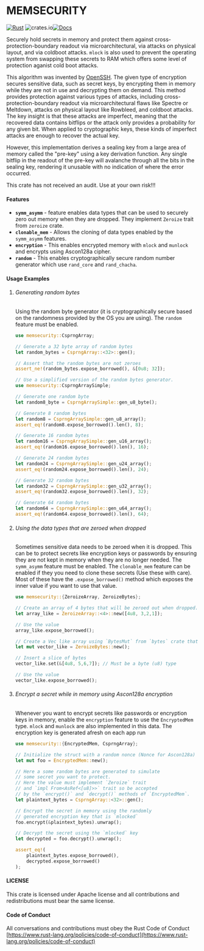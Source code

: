 # MEMSECURITY

[![Rust](https://github.com/448-engineering/MEMSECURITY/actions/workflows/rust.yml/badge.svg?branch=master)](https://github.com/448-engineering/MEMSECURITY/actions/workflows/rust.yml)  ![crates.io](https://img.shields.io/crates/v/memsecurity.svg)[![Docs](https://docs.rs/memsecurity/badge.svg)](https://docs.rs/memsecurity)


Securely hold secrets in memory and protect them against cross-protection-boundary readout via microarchitectural, via attacks on physical layout, and via coldboot attacks. `mlock` is also used to prevent the operating system from swapping these secrets to RAM which offers some level of protection aganist cold boot attacks.

This algorithm was invented by [OpenSSH](https://marc.info/?l=openbsd-cvs&m=156109087822676). The given type of encryption secures sensitive data, such as secret keys, by encrypting them in memory while they are not in use and decrypting them on demand. This method provides protection against various types of attacks, including cross-protection-boundary readout via microarchitectural flaws like Spectre or Meltdown, attacks on physical layout like Rowbleed, and coldboot attacks. The key insight is that these attacks are imperfect, meaning that the recovered data contains bitflips or the attack only provides a probability for any given bit. When applied to cryptographic keys, these kinds of imperfect attacks are enough to recover the actual key. 

However, this implementation derives a sealing key from a large area of memory called the "pre-key" using a key derivation function. Any single bitflip in the readout of the pre-key will avalanche through all the bits in the sealing key, rendering it unusable with no indication of where the error occurred.


This crate has not received an audit. Use at your own risk!!!

#### Features
- **`symm_asymm`** - feature enables data types that can be used to securely zero out memory when they are dropped. They implement `Zeroize` trait from `zeroize` crate.
- **`clonable_mem`** - Allows the cloning of data types enabled by the `symm_asymm`  features.
- **`encryption`** - This enables encrypted memory with `mlock` and `munlock` and encrypts using Ascon128a cipher.
- **`random`** - This enables cryptographically secure random number generator which use `rand_core` and `rand_chacha`.


#### Usage Examples
1. ###### Generating random bytes
   Using the random byte generator (it is cryptographically secure based on the randomness provided by the OS you are using). The `random` feature must be enabled.
    ```rust
    use memsecurity::CsprngArray;

    // Generate a 32 byte array of random bytes
    let random_bytes = CsprngArray::<32>::gen();

    // Assert that the random bytes are not zeroes
    assert_ne!(random_bytes.expose_borrowed(), &[0u8; 32]);

    // Use a simplified version of the random bytes generator.
    use memsecurity::CsprngArraySimple;

    // Generate one random byte
    let random8_byte = CsprngArraySimple::gen_u8_byte();

    // Generate 8 random bytes
    let random8 = CsprngArraySimple::gen_u8_array();
    assert_eq!(random8.expose_borrowed().len(), 8);

    // Generate 16 random bytes
    let random16 = CsprngArraySimple::gen_u16_array();
    assert_eq!(random16.expose_borrowed().len(), 16);

    // Generate 24 random bytes
    let random24 = CsprngArraySimple::gen_u24_array();
    assert_eq!(random24.expose_borrowed().len(), 24);

    // Generate 32 random bytes
    let random32 = CsprngArraySimple::gen_u32_array();
    assert_eq!(random32.expose_borrowed().len(), 32);

    // Generate 64 random bytes
    let random64 = CsprngArraySimple::gen_u64_array();
    assert_eq!(random64.expose_borrowed().len(), 64);
    ```
2. ###### Using the data types that are zeroed when dropped
    Sometimes sensitive data needs to be zeroed when it is dropped. This can be to protect secrets like encryption keys or passwords by ensuring they are not kept in memory when they are no longer needed. The `symm_asymm` feature must be enabled. The `clonable_mem` feature can be enabled if they you need to clone these secrets (Use these with care). Most of these have the `.expose_borrowed()` method which exposes the inner value if you want to use that value.
    ```rust
    use memsecurity::{ZeroizeArray, ZeroizeBytes};

    // Create an array of 4 bytes that will be zeroed out when dropped.
    let array_like = ZeroizeArray::<4>::new([4u8, 3,2,1]);

    // Use the value
    array_like.expose_borrowed();

    // Create a Vec like array using `BytesMut` from `bytes` crate that re-allocates when it's capacity is exceeded.
    let mut vector_like = ZeroizeBytes::new();

    // Insert a slice of bytes
    vector_like.set(&[4u8, 5,6,7]); // Must be a byte (u8) type

    // Use the value
    vector_like.expose_borrowed();
    ```
3. ###### Encrypt a secret while in memory using Ascon128a encryption
    Whenever you want to encrypt secrets like passwords or encryption keys in memory, enable the `encryption` feature to use the `EncryptedMem` type. `mlock` and `munlock` are also implemented in this data.
    The encryption key is generated afresh on each app run
    ```rust
    use memsecurity::{EncryptedMem, CsprngArray};

    // Initialize the struct with a random nonce (Nonce for Ascon128a)
    let mut foo = EncryptedMem::new();

    // Here a some random bytes are generated to simulate
    // some secret you want to protect.
    // Here the value must implement `Zeroize` trait
    // and `impl From<AsRef<[u8]>>` trait so be accepted
    // by the `encrypt()` and `decrypt()` methods of `EncryptedMem`.
    let plaintext_bytes = CsprngArray::<32>::gen();

    // Encrypt the secret in memory using the randomly
    // generated encryption key that is `mlocked`
    foo.encrypt(&plaintext_bytes).unwrap();

    // Decrypt the secret using the `mlocked` key
    let decrypted = foo.decrypt().unwrap();

    assert_eq!(
        plaintext_bytes.expose_borrowed(),
        decrypted.expose_borrowed()
    );
    ```

#### LICENSE
This crate is licensed under Apache license and all contributions and redistributions must bear the same license.

#### Code of Conduct
All conversations and contributions must obey the Rust Code of Conduct [https://www.rust-lang.org/policies/code-of-conduct](https://www.rust-lang.org/policies/code-of-conduct)

